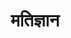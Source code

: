 ---
title: मतिज्ञान

type: episode

order:
  cat: choolik
  aagam: 
    position : 1
    depth: 1
  episode:
    position: 7
    depth: 2

parent:
  type: aagam

children:
  type: sutra
  count: 10

---